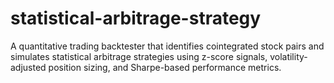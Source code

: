 # statistical-arbitrage-strategy
A quantitative trading backtester that identifies cointegrated stock pairs and simulates statistical arbitrage strategies using z-score signals, volatility-adjusted position sizing, and Sharpe-based performance metrics.

